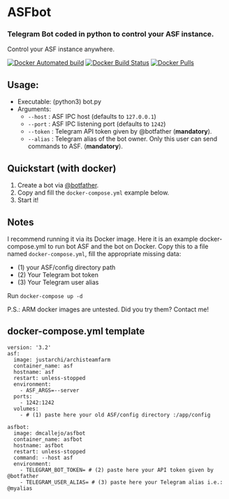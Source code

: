 # ASFbot

### Telegram Bot coded in python to control your ASF instance.
Control your ASF instance anywhere.

[![Docker Automated build](https://img.shields.io/docker/automated/dmcallejo/asfbot.svg)](https://hub.docker.com/r/dmcallejo/asfbot/) [![Docker Build Status](https://img.shields.io/docker/build/dmcallejo/asfbot.svg)](https://hub.docker.com/r/dmcallejo/asfbot/) [![Docker Pulls](https://img.shields.io/docker/pulls/dmcallejo/asfbot.svg)](https://hub.docker.com/r/dmcallejo/asfbot)

## Usage:
 - Executable: (python3) bot.py
 - Arguments:
   - ```--host``` : ASF IPC host (defaults to ```127.0.0.1```)
   - ```--port``` : ASF IPC listening port (defaults to ```1242```)
   - ```--token``` : Telegram API token given by @botfather (**mandatory**).
   - ```--alias``` : Telegram alias of the bot owner. Only this user can send commands to ASF. (**mandatory**).


## Quickstart (with docker)
1. Create a bot via [@botfather](t.me/BotFather).
2. Copy and fill the ```docker-compose.yml``` example below.
3. Start it!

## Notes
I recommend running it via its Docker image. Here it is an example docker-compose.yml to run bot ASF and the bot on Docker. Copy this to a file named ```docker-compose.yml```, fill the appropriate missing data:
 - (1) your ASF/config directory path
 - (2) Your Telegram bot token
 - (3) Your Telegram user alias

 Run ```docker-compose up -d```

P.S.: ARM docker images are untested. Did you try them? Contact me!

## docker-compose.yml template
```
version: '3.2'
asf:
  image: justarchi/archisteamfarm
  container_name: asf
  hostname: asf
  restart: unless-stopped
  environment:
    - ASF_ARGS=--server
  ports:
    - 1242:1242
  volumes:
    - # (1) paste here your old ASF/config directory :/app/config

asfbot:
  image: dmcallejo/asfbot
  container_name: asfbot
  hostname: asfbot
  restart: unless-stopped
  command: --host asf
  environment:
    - TELEGRAM_BOT_TOKEN= # (2) paste here your API token given by @botfather
    - TELEGRAM_USER_ALIAS= # (3) paste here your Telegram alias i.e.: @myalias
```
